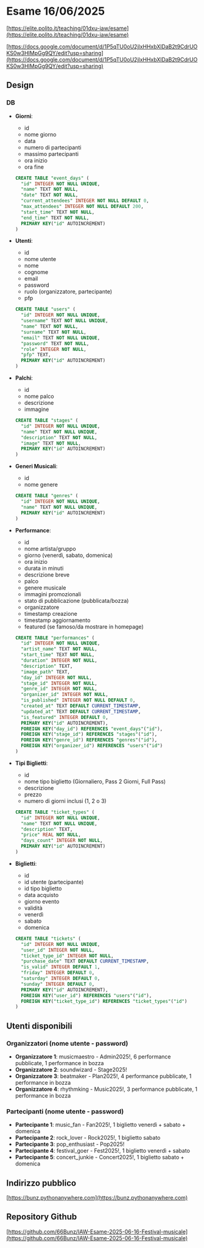 # Esame 16/06/2025

[https://elite.polito.it/teaching/01dxu-iaw/esame](https://elite.polito.it/teaching/01dxu-iaw/esame)

[https://docs.google.com/document/d/1P5qTU0oU2jlxHHxbXlDaB2t9CdrUOKS0w3HIMpGg9QY/edit?usp=sharing](https://docs.google.com/document/d/1P5qTU0oU2jlxHHxbXlDaB2t9CdrUOKS0w3HIMpGg9QY/edit?usp=sharing)

## Design

### DB

- **Giorni**:
  - id
  - nome giorno
  - data
  - numero di partecipanti
  - massimo partecipanti
  - ora inizio
  - ora fine
  
  ```sql
  CREATE TABLE "event_days" (
    "id" INTEGER NOT NULL UNIQUE,
    "name" TEXT NOT NULL,
    "date" TEXT NOT NULL,
    "current_attendees" INTEGER NOT NULL DEFAULT 0,
    "max_attendees" INTEGER NOT NULL DEFAULT 200,
    "start_time" TEXT NOT NULL,
    "end_time" TEXT NOT NULL,
    PRIMARY KEY("id" AUTOINCREMENT)
  )
  ```

- **Utenti**:
  - id
  - nome utente
  - nome
  - cognome
  - email
  - password
  - ruolo (organizzatore, partecipante)
  - pfp
  
  ```sql
  CREATE TABLE "users" (
    "id" INTEGER NOT NULL UNIQUE,
    "username" TEXT NOT NULL UNIQUE,
    "name" TEXT NOT NULL,
    "surname" TEXT NOT NULL,
    "email" TEXT NOT NULL UNIQUE,
    "password" TEXT NOT NULL,
    "role" INTEGER NOT NULL,
    "pfp" TEXT,
    PRIMARY KEY("id" AUTOINCREMENT)
  )
  ```

- **Palchi**:
  - id
  - nome palco
  - descrizione
  - immagine
  
  ```sql
  CREATE TABLE "stages" (
    "id" INTEGER NOT NULL UNIQUE,
    "name" TEXT NOT NULL UNIQUE,
    "description" TEXT NOT NULL,
    "image" TEXT NOT NULL,
    PRIMARY KEY("id" AUTOINCREMENT)
  )
  ```

- **Generi Musicali**:
  - id
  - nome genere
  
  ```sql
  CREATE TABLE "genres" (
    "id" INTEGER NOT NULL UNIQUE,
    "name" TEXT NOT NULL UNIQUE,
    PRIMARY KEY("id" AUTOINCREMENT)
  )
  ```

- **Performance**:
  - id
  - nome artista/gruppo
  - giorno (venerdì, sabato, domenica)
  - ora inizio
  - durata in minuti
  - descrizione breve
  - palco
  - genere musicale
  - immagini promozionali
  - stato di pubblicazione (pubblicata/bozza)
  - organizzatore
  - timestamp creazione
  - timestamp aggiornamento
  - featured (se famoso/da mostrare in homepage)
  
  ```sql
  CREATE TABLE "performances" (
    "id" INTEGER NOT NULL UNIQUE,
    "artist_name" TEXT NOT NULL,
    "start_time" TEXT NOT NULL,
    "duration" INTEGER NOT NULL,
    "description" TEXT,
    "image_path" TEXT,
    "day_id" INTEGER NOT NULL,
    "stage_id" INTEGER NOT NULL,
    "genre_id" INTEGER NOT NULL,
    "organizer_id" INTEGER NOT NULL,
    "is_published" INTEGER NOT NULL DEFAULT 0,
    "created_at" TEXT DEFAULT CURRENT_TIMESTAMP,
    "updated_at" TEXT DEFAULT CURRENT_TIMESTAMP,
    "is_featured" INTEGER DEFAULT 0,
    PRIMARY KEY("id" AUTOINCREMENT),
    FOREIGN KEY("day_id") REFERENCES "event_days"("id"),
    FOREIGN KEY("stage_id") REFERENCES "stages"("id"),
    FOREIGN KEY("genre_id") REFERENCES "genres"("id"),
    FOREIGN KEY("organizer_id") REFERENCES "users"("id")
  )
  ```

- **Tipi Biglietti**:
  - id
  - nome tipo biglietto (Giornaliero, Pass 2 Giorni, Full Pass)
  - descrizione
  - prezzo
  - numero di giorni inclusi (1, 2 o 3)

  ```sql
  CREATE TABLE "ticket_types" (
    "id" INTEGER NOT NULL UNIQUE,
    "name" TEXT NOT NULL UNIQUE,
    "description" TEXT,
    "price" REAL NOT NULL,
    "days_count" INTEGER NOT NULL,
    PRIMARY KEY("id" AUTOINCREMENT)
  )
  ```

- **Biglietti**:
  - id
  - id utente (partecipante)
  - id tipo biglietto
  - data acquisto
  - giorno evento
  - validità
  - venerdì
  - sabato
  - domenica
  
  ```sql
  CREATE TABLE "tickets" (
    "id" INTEGER NOT NULL UNIQUE,
    "user_id" INTEGER NOT NULL,
    "ticket_type_id" INTEGER NOT NULL,
    "purchase_date" TEXT DEFAULT CURRENT_TIMESTAMP,
    "is_valid" INTEGER DEFAULT 1,
    "friday" INTEGER DEFAULT 0,
    "saturday" INTEGER DEFAULT 0,
    "sunday" INTEGER DEFAULT 0,
    PRIMARY KEY("id" AUTOINCREMENT),
    FOREIGN KEY("user_id") REFERENCES "users"("id"),
    FOREIGN KEY("ticket_type_id") REFERENCES "ticket_types"("id")
  )
  ```

## Utenti disponibili

### Organizzatori (nome utente - password)

- **Organizzatore 1**: musicmaestro - Admin2025!, 6 performance pubblicate, 1 performance in bozza
- **Organizzatore 2**: soundwizard - Stage2025!
- **Organizzatore 3**: beatmaker - Plan2025!, 4 performance pubblicate, 1 performance in bozza
- **Organizzatore 4**: rhythmking - Music2025!, 3 performance pubblicate, 1 performance in bozza

### Partecipanti (nome utente - password)

- **Partecipante 1**: music_fan - Fan2025!, 1 biglietto venerdì + sabato + domenica
- **Partecipante 2**: rock_lover - Rock2025!, 1 biglietto sabato
- **Partecipante 3**: pop_enthusiast - Pop2025!
- **Partecipante 4**: festival_goer - Fest2025!, 1 biglietto venerdì + sabato
- **Partecipante 5**: concert_junkie - Concert2025!, 1 biglietto sabato + domenica

## Indirizzo pubblico

[https://bunz.pythonanywhere.com](https://bunz.pythonanywhere.com)

## Repository Github

[https://github.com/66Bunz/IAW-Esame-2025-06-16-Festival-musicale](https://github.com/66Bunz/IAW-Esame-2025-06-16-Festival-musicale)

